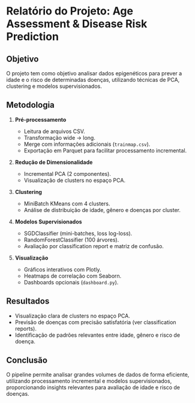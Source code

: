 # Relatório do Projeto: Age Assessment & Disease Risk Prediction

## Objetivo

O projeto tem como objetivo analisar dados epigenéticos para prever a idade e o risco de determinadas doenças, utilizando técnicas de PCA, clustering e modelos supervisionados.

## Metodologia

1. **Pré-processamento**
   - Leitura de arquivos CSV.
   - Transformação wide → long.
   - Merge com informações adicionais (`trainmap.csv`).
   - Exportação em Parquet para facilitar processamento incremental.

2. **Redução de Dimensionalidade**
   - Incremental PCA (2 componentes).
   - Visualização de clusters no espaço PCA.

3. **Clustering**
   - MiniBatch KMeans com 4 clusters.
   - Análise de distribuição de idade, gênero e doenças por cluster.

4. **Modelos Supervisionados**
   - SGDClassifier (mini-batches, loss log-loss).
   - RandomForestClassifier (100 árvores).
   - Avaliação por classification report e matriz de confusão.

5. **Visualização**
   - Gráficos interativos com Plotly.
   - Heatmaps de correlação com Seaborn.
   - Dashboards opcionais (`dashboard.py`).

## Resultados

- Visualização clara de clusters no espaço PCA.
- Previsão de doenças com precisão satisfatória (ver classification reports).
- Identificação de padrões relevantes entre idade, gênero e risco de doença.

## Conclusão

O pipeline permite analisar grandes volumes de dados de forma eficiente, utilizando processamento incremental e modelos supervisionados, proporcionando insights relevantes para avaliação de idade e risco de doenças.
